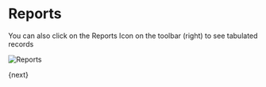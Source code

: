 # Reports

You can also click on the Reports Icon on the toolbar (right) to see tabulated records

![Reports](/assets/frappe_io/images/guide/23-report.png)

{next}
